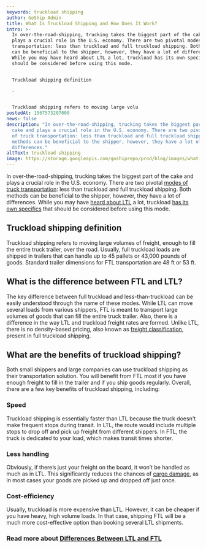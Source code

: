 ```yaml
---
keywords: truckload shipping
author: GoShip Admin
title: What Is Truckload Shipping and How Does It Work?
intro: >-
  In over-the-road-shipping, trucking takes the biggest part of the cake and
  plays a crucial role in the U.S. economy. There are two pivotal modes of truck
  transportation: less than truckload and full truckload shipping. Both methods
  can be beneficial to the shipper, however, they have a lot of differences.
  While you may have heard about LTL a lot, truckload has its own specifics that
  should be considered before using this mode. 


  Truckload shipping definition

  -


  Truckload shipping refers to moving large volu
postedAt: 1567573207000
news: false
description: "In over-the-road-shipping, trucking takes the biggest part of the
  cake and plays a crucial role in the U.S. economy. There are two pivotal modes
  of truck transportation: less than truckload and full truckload shipping. Both
  methods can be beneficial to the shipper, however, they have a lot of
  differences."
altText: truckload shipping
image: https://storage.googleapis.com/goshiprepo/prod/blog/images/what-is-truckload-shipping-and-how-does-it-work.jpg
---
```

In over-the-road-shipping, trucking takes the biggest part of the cake and plays a crucial role in the U.S. economy. There are two pivotal [modes of truck transportation](https://www.goship.com/blog/modes-of-transportation-in-logistics/): less than truckload and full truckload shipping. Both methods can be beneficial to the shipper, however, they have a lot of differences. While you may have [heard about LTL](https://www.goship.com/blog/ltl-freight-shipping-for-beginners/) a lot, truckload [has its own specifics](https://www.plslogistics.com/blog/full-truckload-shipping-what-you-should-know/) that should be considered before using this mode.

## Truckload shipping definition

Truckload shipping refers to moving large volumes of freight, enough to fill the entire truck trailer, over the road. Usually, full truckload loads are shipped in trailers that can handle up to 45 pallets or 43,000 pounds of goods. Standard trailer dimensions for FTL transportation are 48 ft or 53 ft.

## What is the difference between FTL and LTL?

The key difference between full truckload and less-than-truckload can be easily understood through the name of these modes. While LTL can move several loads from various shippers, FTL is meant to transport large volumes of goods that can fill the entire truck trailer. Also, there is a difference in the way LTL and truckload freight rates are formed. Unlike LTL, there is no density-based pricing, also known as [freight classification](https://www.goship.com/blog/blog-everything-you-need-to-know-about-ltl-freight-class/), present in full truckload shipping.

## What are the benefits of truckload shipping?

Both small shippers and large companies can use truckload shipping as their transportation solution. You will benefit from FTL most if you have enough freight to fill in the trailer and if you ship goods regularly. Overall, there are a few key benefits of truckload shipping, including:

### Speed

Truckload shipping is essentially faster than LTL because the truck doesn't make frequent stops during transit. In LTL, the route would include multiple stops to drop off and pick up freight from different shippers. In FTL, the truck is dedicated to your load, which makes transit times shorter.

### Less handling

Obviously, if there’s just your freight on the board, it won’t be handled as much as in LTL. This significantly reduces the chances of [cargo damage](https://www.goship.com/blog/freight-damage-how-to-file-a-freight-claim/), as in most cases your goods are picked up and dropped off just once.

### Cost-efficiency

Usually, truckload is more expensive than LTL. However, it can be cheaper if you have heavy, high volume loads. In that case, shipping FTL will be a much more cost-effective option than booking several LTL shipments.

### Read more about [Differences Between LTL and FTL](https://www.goship.com/blog/full-truckload-vs-less-than-truckload-what-is-the-difference/)